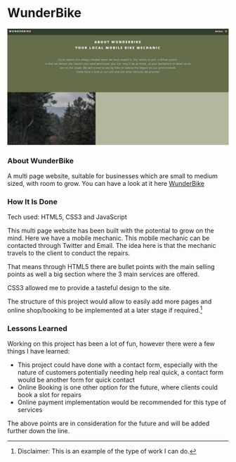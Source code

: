 # WunderBike
![WunderBike](./assets/css/images/wunderbike.png)

### About WunderBike
A multi page website, suitable for businesses which are small to medium sized, with room to grow.
You can have a look at it here [WunderBike](https://wunderbike.netlify.app/)

### How It Is Done
Tech used: HTML5, CSS3 and JavaScript

This multi page website has been built with the potential to grow on the mind. Here we have a mobile mechanic. This mobile mechanic can be contacted through Twitter and Email. The idea here is that the mechanic travels to the client to conduct the repairs.

That means through HTML5 there are bullet points with the main selling points as well a big section where the 3 main services are offered.

CSS3 allowed me to provide a tasteful design to the site.

The structure of this project would allow to easily add more pages and online shop/booking to be implemented at a later stage if required.[^1]

[^1]: Disclaimer: This is an example of the type of work I can do.

### Lessons Learned
Working on this project has been a lot of fun, however there were a few things I have learned:

- This project could have done with a contact form, especially with the nature of customers potentially needing help real quick, a contact form would be another form for quick contact
- Online Booking is one other option for the future, where clients could book a slot for repairs
- Online payment implementation would be recommended for this type of services

The above points are in consideration for the future and will be added further down the line.
